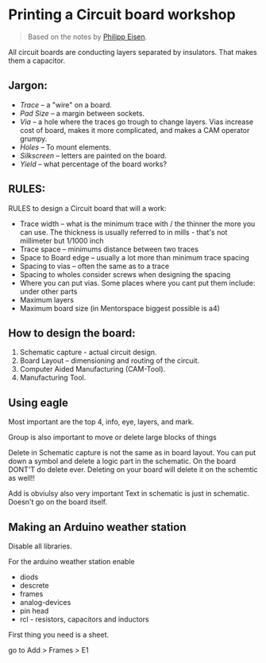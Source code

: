 # Printing a Circuit board workshop

> Based on the notes by [Philipp Eisen](https://twitter.com/phileisn).

All circuit boards are conducting layers separated by insulators. That makes them a capacitor.

## Jargon:

  * *Trace* – a "wire" on a board.
  * *Pad Size* – a margin between sockets.
  * *Via* – a hole where the traces go trough to change layers. Vias increase cost of board, makes it more complicated, and makes a CAM operator grumpy.
  * *Holes* – To mount elements.
  * *Silkscreen* – letters are painted on the board.
  * *Yield* – what percentage of the board works?

## RULES:

RULES to design a Circuit board that will a work:

  * Trace width – what is the minimum trace with / the thinner the more you can use. The thickness is usually referred to in mills - that's not millimeter but 1/1000 inch
  * Trace space – minimums distance between two traces
  * Space to Board edge – usually a lot more than minimum trace spacing
  * Spacing to vias – often the same as to a trace
  * Spacing to wholes consider screws when designing the spacing
  * Where you can put vias. Some places where you cant put them include: under other parts
  * Maximum layers
  * Maximum board size (in Mentorspace biggest possible is a4)

## How to design the board:

  1. Schematic capture - actual circuit design.
  2. Board Layout – dimensioning and routing of the circuit.
  3. Computer Aided Manufacturing (CAM-Tool).
  4. Manufacturing Tool.

## Using eagle

Most important are the top 4, info, eye, layers, and mark.

Group is also important to move or delete large blocks of things

Delete in Schematic capture is not the same as in board layout. You can put down a symbol and delete a logic part in the schematic. On the board DONT'T do delete ever. Deleting on your board will delete it on the schemtic as well!!

Add is obviulsy also very important
Text in schematic is just in schematic. Doesn't go on the board itself.

## Making an Arduino weather station

Disable all libraries.

For the arduino weather station enable

- diods
- descrete
- frames
- analog-devices
- pin head
- rcl - resistors, capacitors and inductors

First thing you need is a sheet.

go to Add > Frames > E1

